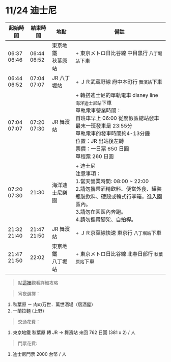 # 11/24 迪士尼

| 起始時間 | 結束時間 | 地點 | 備註 |
|-|-|-|-|
| 06:37<br>06:46 | 06:44<br>06:52 | 東京地鐵<br>秋葉原站 | + 東京メトロ日比谷線 中目黒行 `八丁堀站`下車 |
| 06:44<br>06:52 | 07:04<br>07:07 | JR 八丁堀站 | + ＪＲ武蔵野線 府中本町行 `舞濱站`下車 |
| 07:04<br>07:07 | 07:20<br>07:30 | JR 舞濱站 | + 轉搭迪士尼的單軌電車 disney line `海洋迪士尼站`下車<br>單軌電車營業時間：<br>首班車早上 06:00 從度假區總站發車<br>最末一班發車是 23:55分<br>單軌電車的發車時間約4-13分鐘<br>位置：JR 出站後左轉<br>票價：一日票 650 日圓<br>單程票 260 日圓 |
| 07:20<br>07:30 | 21:30 | 海洋迪士尼樂園 | + 迪士尼<br>注意事項：<br>1.當天營業時間: 08:00 ~ 22:00<br>2.請勿攜帶酒精飲料、便當外食、罐裝瓶裝飲料、硬殼或輪式行李箱，進入園區內。<br>3.請勿在園區內奔跑。<br>4.請勿攜帶腳架、自拍桿。 |
| 21:32<br>21:40 | 21:47<br>21:50 | JR 舞濱站 | + ＪＲ京葉線快速 東京行 `八丁堀站`下車 |
| 21:47<br>21:50 | 22:02 | 東京地鐵<br>八丁堀站 | + 東京メトロ日比谷線 北春日部行 `秋葉原站`下車 |

> 點[這裡](https://ryhao.gitbooks.io/2016/content/disney_strategy.html)觀看詳細攻略

> 宵夜選擇：
1. 秋葉原 － 肉の万世．萬世酒場（居酒屋）
2. 一蘭拉麵 (上野)

>交通花費：
1. 東京地鐵 秋葉原 轉 JR -> 舞濱站 來回 762 日圓 (381 x 2) / 人

>門票花費:
1. 迪士尼門票 2000 台幣 / 人
